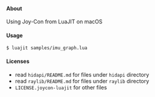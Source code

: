 
#### About

Using Joy-Con from LuaJIT on macOS

#### Usage

````
$ luajit samples/imu_graph.lua
````

#### Licenses

- read `hidapi/README.md` for files under `hidapi` directory
- read `raylib/README.md` for files under `raylib` directory
- `LICENSE.joycon-luajit` for other files
